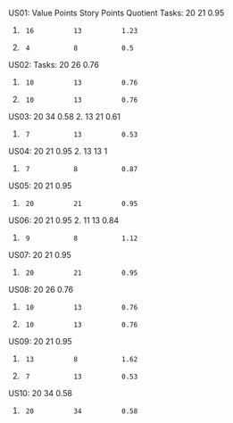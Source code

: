 US01:		Value Points		Story Points		Quotient
Tasks:		20			21			0.95
1.		16			13			1.23
2.		4			8			0.5

US02:
Tasks:		20			26			0.76
1.		10			13			0.76
2.		10			13			0.76

US03:		20			34			0.58
2.		13			21			0.61
1.		7			13			0.53

US04:		20			21			0.95
2.		13			13			1
1.		7			8			0.87

US05:		20			21			0.95
1.		20			21			0.95

US06:		20			21			0.95
2.		11			13			0.84
1.		9			8			1.12

US07:		20			21			0.95
1.		20			21			0.95

US08:		20			26			0.76
1.		10			13			0.76
2.		10			13			0.76

US09:		20			21			0.95	
1.		13			8			1.62
2.		7			13			0.53

US10:		20			34			0.58
1.		20			34			0.58
